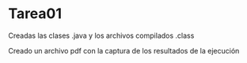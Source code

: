# Tarea01

Creadas las clases .java y los archivos compilados .class

Creado un archivo pdf con la captura de los resultados de la ejecución
